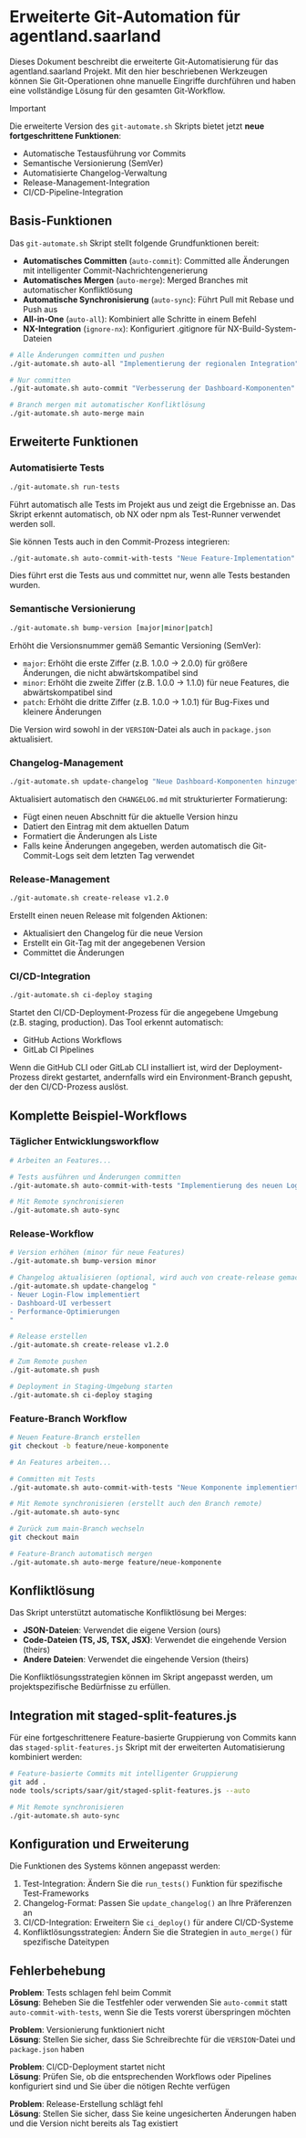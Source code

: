 # Erweiterte Git-Automation für agentland.saarland

Dieses Dokument beschreibt die erweiterte Git-Automatisierung für das agentland.saarland Projekt. Mit den hier beschriebenen Werkzeugen können Sie Git-Operationen ohne manuelle Eingriffe durchführen und haben eine vollständige Lösung für den gesamten Git-Workflow.

> [!IMPORTANT]
> Die erweiterte Version des `git-automate.sh` Skripts bietet jetzt **neue fortgeschrittene Funktionen**:
> - Automatische Testausführung vor Commits
> - Semantische Versionierung (SemVer)
> - Automatisierte Changelog-Verwaltung
> - Release-Management-Integration
> - CI/CD-Pipeline-Integration

## Basis-Funktionen

Das `git-automate.sh` Skript stellt folgende Grundfunktionen bereit:

- **Automatisches Committen** (`auto-commit`): Committed alle Änderungen mit intelligenter Commit-Nachrichtengenerierung
- **Automatisches Mergen** (`auto-merge`): Merged Branches mit automatischer Konfliktlösung
- **Automatische Synchronisierung** (`auto-sync`): Führt Pull mit Rebase und Push aus
- **All-in-One** (`auto-all`): Kombiniert alle Schritte in einem Befehl
- **NX-Integration** (`ignore-nx`): Konfiguriert .gitignore für NX-Build-System-Dateien

```bash
# Alle Änderungen committen und pushen
./git-automate.sh auto-all "Implementierung der regionalen Integration"

# Nur committen
./git-automate.sh auto-commit "Verbesserung der Dashboard-Komponenten"

# Branch mergen mit automatischer Konfliktlösung
./git-automate.sh auto-merge main
```

## Erweiterte Funktionen

### Automatisierte Tests

```bash
./git-automate.sh run-tests
```

Führt automatisch alle Tests im Projekt aus und zeigt die Ergebnisse an. Das Skript erkennt automatisch, ob NX oder npm als Test-Runner verwendet werden soll.

Sie können Tests auch in den Commit-Prozess integrieren:

```bash
./git-automate.sh auto-commit-with-tests "Neue Feature-Implementation"
```

Dies führt erst die Tests aus und committet nur, wenn alle Tests bestanden wurden.

### Semantische Versionierung

```bash
./git-automate.sh bump-version [major|minor|patch]
```

Erhöht die Versionsnummer gemäß Semantic Versioning (SemVer):
- `major`: Erhöht die erste Ziffer (z.B. 1.0.0 → 2.0.0) für größere Änderungen, die nicht abwärtskompatibel sind
- `minor`: Erhöht die zweite Ziffer (z.B. 1.0.0 → 1.1.0) für neue Features, die abwärtskompatibel sind
- `patch`: Erhöht die dritte Ziffer (z.B. 1.0.0 → 1.0.1) für Bug-Fixes und kleinere Änderungen

Die Version wird sowohl in der `VERSION`-Datei als auch in `package.json` aktualisiert.

### Changelog-Management

```bash
./git-automate.sh update-changelog "Neue Dashboard-Komponenten hinzugefügt"
```

Aktualisiert automatisch den `CHANGELOG.md` mit strukturierter Formatierung:
- Fügt einen neuen Abschnitt für die aktuelle Version hinzu
- Datiert den Eintrag mit dem aktuellen Datum
- Formatiert die Änderungen als Liste
- Falls keine Änderungen angegeben, werden automatisch die Git-Commit-Logs seit dem letzten Tag verwendet

### Release-Management

```bash
./git-automate.sh create-release v1.2.0
```

Erstellt einen neuen Release mit folgenden Aktionen:
- Aktualisiert den Changelog für die neue Version
- Erstellt ein Git-Tag mit der angegebenen Version
- Committet die Änderungen

### CI/CD-Integration

```bash
./git-automate.sh ci-deploy staging
```

Startet den CI/CD-Deployment-Prozess für die angegebene Umgebung (z.B. staging, production). Das Tool erkennt automatisch:
- GitHub Actions Workflows
- GitLab CI Pipelines

Wenn die GitHub CLI oder GitLab CLI installiert ist, wird der Deployment-Prozess direkt gestartet, andernfalls wird ein Environment-Branch gepusht, der den CI/CD-Prozess auslöst.

## Komplette Beispiel-Workflows

### Täglicher Entwicklungsworkflow

```bash
# Arbeiten an Features...

# Tests ausführen und Änderungen committen
./git-automate.sh auto-commit-with-tests "Implementierung des neuen Login-Flows"

# Mit Remote synchronisieren
./git-automate.sh auto-sync
```

### Release-Workflow

```bash
# Version erhöhen (minor für neue Features)
./git-automate.sh bump-version minor

# Changelog aktualisieren (optional, wird auch von create-release gemacht)
./git-automate.sh update-changelog "
- Neuer Login-Flow implementiert
- Dashboard-UI verbessert
- Performance-Optimierungen
"

# Release erstellen
./git-automate.sh create-release v1.2.0

# Zum Remote pushen
./git-automate.sh push

# Deployment in Staging-Umgebung starten
./git-automate.sh ci-deploy staging
```

### Feature-Branch Workflow

```bash
# Neuen Feature-Branch erstellen
git checkout -b feature/neue-komponente

# An Features arbeiten...

# Committen mit Tests
./git-automate.sh auto-commit-with-tests "Neue Komponente implementiert"

# Mit Remote synchronisieren (erstellt auch den Branch remote)
./git-automate.sh auto-sync

# Zurück zum main-Branch wechseln
git checkout main

# Feature-Branch automatisch mergen
./git-automate.sh auto-merge feature/neue-komponente
```

## Konfliktlösung

Das Skript unterstützt automatische Konfliktlösung bei Merges:

- **JSON-Dateien**: Verwendet die eigene Version (ours)
- **Code-Dateien (TS, JS, TSX, JSX)**: Verwendet die eingehende Version (theirs)
- **Andere Dateien**: Verwendet die eingehende Version (theirs)

Die Konfliktlösungsstrategien können im Skript angepasst werden, um projektspezifische Bedürfnisse zu erfüllen.

## Integration mit staged-split-features.js

Für eine fortgeschrittenere Feature-basierte Gruppierung von Commits kann das `staged-split-features.js` Skript mit der erweiterten Automatisierung kombiniert werden:

```bash
# Feature-basierte Commits mit intelligenter Gruppierung
git add .
node tools/scripts/saar/git/staged-split-features.js --auto

# Mit Remote synchronisieren
./git-automate.sh auto-sync
```

## Konfiguration und Erweiterung

Die Funktionen des Systems können angepasst werden:

1. Test-Integration: Ändern Sie die `run_tests()` Funktion für spezifische Test-Frameworks
2. Changelog-Format: Passen Sie `update_changelog()` an Ihre Präferenzen an
3. CI/CD-Integration: Erweitern Sie `ci_deploy()` für andere CI/CD-Systeme
4. Konfliktlösungsstrategien: Ändern Sie die Strategien in `auto_merge()` für spezifische Dateitypen

## Fehlerbehebung

**Problem**: Tests schlagen fehl beim Commit  
**Lösung**: Beheben Sie die Testfehler oder verwenden Sie `auto-commit` statt `auto-commit-with-tests`, wenn Sie die Tests vorerst überspringen möchten

**Problem**: Versionierung funktioniert nicht  
**Lösung**: Stellen Sie sicher, dass Sie Schreibrechte für die `VERSION`-Datei und `package.json` haben

**Problem**: CI/CD-Deployment startet nicht  
**Lösung**: Prüfen Sie, ob die entsprechenden Workflows oder Pipelines konfiguriert sind und Sie über die nötigen Rechte verfügen

**Problem**: Release-Erstellung schlägt fehl  
**Lösung**: Stellen Sie sicher, dass Sie keine ungesicherten Änderungen haben und die Version nicht bereits als Tag existiert
